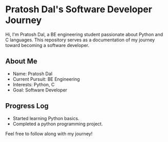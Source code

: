 # Pratosh Dal's Software Developer Journey

Hi, I'm Pratosh Dal, a BE engineering student passionate about Python and C languages. This repository serves as a documentation of my journey toward becoming a software developer.

## About Me
- Name: Pratosh Dal
- Current Pursuit: BE Engineering
- Interests: Python, C
- Goal: Software Developer

## Progress Log
-  Started learning Python basics.
-  Completed a python programming project.

Feel free to follow along with my journey!
